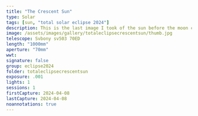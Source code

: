 ```yaml
---
title: "The Crescent Sun"
type: Solar
tags: [sun, "total solar eclipse 2024"]
description: This is the last image I took of the sun before the moon covered it completed. This phase of the eclipse is known both as C2 (second contact) and totality.
image: /assets/images/gallery/totaleclipsecrescentsun/thumb.jpg
telescope: Svbony sv503 70ED
length: "1000mm"
aperture: "70mm"
wwt: 
signature: false
group: eclipse2024
folder: totaleclipsecrescentsun
exposure: .001
lights: 1
sessions: 1 
firstCapture: 2024-04-08
lastCapture: 2024-04-08
noannotations: true
---
```

